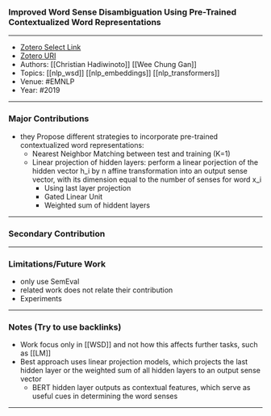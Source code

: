 ### Improved Word Sense Disambiguation Using Pre-Trained Contextualized Word Representations
---
- [Zotero Select Link](zotero://select/groups/2480461/items/ACBH8Y6P)
- [Zotero URI](https://www.zotero.org/groups/2480461/items/ACBH8Y6P)
- Authors: [[Christian Hadiwinoto]] [[Wee Chung Gan]]
- Topics: [[nlp_wsd]] [[nlp_embeddings]] [[nlp_transformers]]
- Venue: #EMNLP 
- Year: #2019
---
### Major Contributions
- they Propose different strategies to incorporate pre-trained contextualized  word representations:
	- Nearest Neighbor Matching between test and training (K=1)
	- Linear projection of hidden layers: perform a linear porjection of the hidden vector h_i by n affine transformation into an output sense vector, with its dimension equal to the number of senses for word x_i
		- Using last layer projection
		- Gated Linear Unit
		- Weighted sum of hiddent layers
---
### Secondary Contribution
---
### Limitations/Future Work
- only use SemEval
- related work does not relate their contribution
- Experiments
---
### Notes (Try to use backlinks)
- Work focus only in [[WSD]] and not how this affects further tasks, such as [[LM]]
- Best approach uses linear projection models, which projects the last hidden layer or the weighted sum of all hidden layers to an output sense vector
	- BERT hidden layer outputs as contextual features, which serve as useful cues in determining the word senses
---
